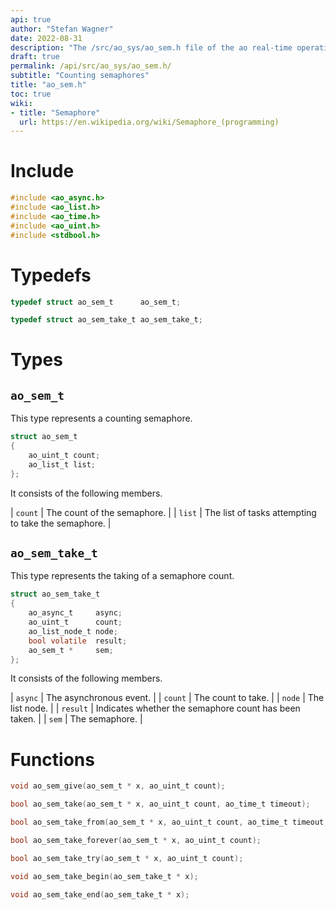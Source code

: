 ```yaml
---
api: true
author: "Stefan Wagner"
date: 2022-08-31
description: "The /src/ao_sys/ao_sem.h file of the ao real-time operating system."
draft: true
permalink: /api/src/ao_sys/ao_sem.h/
subtitle: "Counting semaphores"
title: "ao_sem.h"
toc: true
wiki:
- title: "Semaphore"
  url: https://en.wikipedia.org/wiki/Semaphore_(programming)
---
```


# Include

```c
#include <ao_async.h>
#include <ao_list.h>
#include <ao_time.h>
#include <ao_uint.h>
#include <stdbool.h>
```

# Typedefs

```c
typedef struct ao_sem_t      ao_sem_t;
```

```c
typedef struct ao_sem_take_t ao_sem_take_t;
```

# Types

## `ao_sem_t`

This type represents a counting semaphore.

```c
struct ao_sem_t
{
    ao_uint_t count;
    ao_list_t list;
};
```

It consists of the following members.

| `count` | The count of the semaphore. |
| `list` | The list of tasks attempting to take the semaphore. |

## `ao_sem_take_t`

This type represents the taking of a semaphore count.

```c
struct ao_sem_take_t
{
    ao_async_t     async;
    ao_uint_t      count;
    ao_list_node_t node;
    bool volatile  result;
    ao_sem_t *     sem;
};
```

It consists of the following members.

| `async` | The asynchronous event. |
| `count` | The count to take. |
| `node` | The list node. |
| `result` | Indicates whether the semaphore count has been taken. |
| `sem` | The semaphore. |

# Functions

```c
void ao_sem_give(ao_sem_t * x, ao_uint_t count);
```

```c
bool ao_sem_take(ao_sem_t * x, ao_uint_t count, ao_time_t timeout);
```

```c
bool ao_sem_take_from(ao_sem_t * x, ao_uint_t count, ao_time_t timeout, ao_time_t beginning);
```

```c
bool ao_sem_take_forever(ao_sem_t * x, ao_uint_t count);
```

```c
bool ao_sem_take_try(ao_sem_t * x, ao_uint_t count);
```

```c
void ao_sem_take_begin(ao_sem_take_t * x);
```

```c
void ao_sem_take_end(ao_sem_take_t * x);
```
